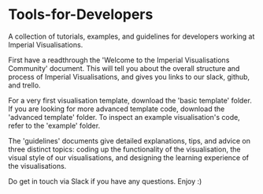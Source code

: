 # Tools-for-Developers

A collection of tutorials, examples, and guidelines for developers working at Imperial Visualisations. 

First have a readthrough the 'Welcome to the Imperial Visualisations Community' document. This will tell you about the overall structure and process of Imperial Visualisations, and gives you links to our slack, github, and trello.

For a very first visualisation template, download the 'basic template' folder. If you are looking for more advanced template code, download the 'advanced template' folder. To inspect an example visualisation's code, refer to the 'example' folder.

The 'guidelines' documents give detailed explanations, tips, and advice on three distinct topics: coding up the functionality of the visualisation, the visual style of our visualisations, and designing the learning experience of the visualisations.

Do get in touch via Slack if you have any questions. Enjoy :)
